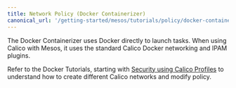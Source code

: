 ```yaml
---
title: Network Policy (Docker Containerizer)
canonical_url: '/getting-started/mesos/tutorials/policy/docker-containerizer'
---
```


The Docker Containerizer uses Docker directly to launch tasks.
When using Calico with Mesos, it uses the standard Calico Docker networking
and IPAM plugins.

Refer to the Docker Tutorials, starting with
[Security using Calico Profiles]({{site.baseurl}}/{{page.version}}/getting-started/docker#tutorials)
to understand how to create different Calico networks and modify policy.
